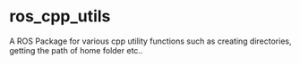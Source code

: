 ros_cpp_utils
==================
A ROS Package for various cpp utility functions such as creating directories, getting the path of home folder etc..
